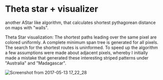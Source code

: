 # Theta star + visualizer
another AStar like algorithm, that calculates shortest pythagorean distance on maps with "walls".

Theta Star visualization: The shortest paths leading over the same pixel are colored
uniformly. A complete minimum span tree is generated for all pixels. The search for the
shortest routes is uninformed. To speed up the algorithm a few assumptions were made
about adjacent pixels, whereby I initially made a mistake that generated these interesting
striped patterns under "Australia" and "Madagascar".

![Screenshot from 2017-05-13 17_22_28](https://user-images.githubusercontent.com/15786772/65604624-14ebac80-dfa8-11e9-89fb-3599f65949ee.png)
